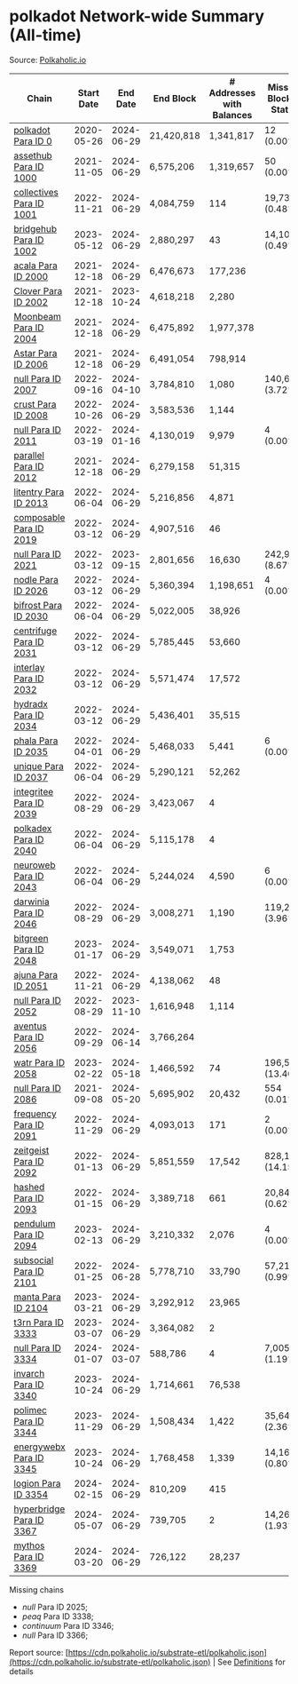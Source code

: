 # polkadot Network-wide Summary (All-time)

Source: [Polkaholic.io](https://polkaholic.io)


| Chain            | Start Date | End Date | End Block | # Addresses with Balances | Missing Blocks / Status |
| ---------------- | ---------- | ---------| --------- | ------------------------- | ----------------------- |
| [polkadot Para ID 0](/polkadot/0-polkadot) | 2020-05-26 | 2024-06-29 | 21,420,818 |  1,341,817 | 12 (0.00%)  |
| [assethub Para ID 1000](/polkadot/1000-assethub) | 2021-11-05 | 2024-06-29 | 6,575,206 |  1,319,657 | 50 (0.00%)  |
| [collectives Para ID 1001](/polkadot/1001-collectives) | 2022-11-21 | 2024-06-29 | 4,084,759 |  114 | 19,734 (0.48%)  |
| [bridgehub Para ID 1002](/polkadot/1002-bridgehub) | 2023-05-12 | 2024-06-29 | 2,880,297 |  43 | 14,105 (0.49%)  |
| [acala Para ID 2000](/polkadot/2000-acala) | 2021-12-18 | 2024-06-29 | 6,476,673 |  177,236 |    |
| [Clover Para ID 2002](/polkadot/2002-clover) | 2021-12-18 | 2023-10-24 | 4,618,218 |  2,280 |    |
| [Moonbeam Para ID 2004](/polkadot/2004-moonbeam) | 2021-12-18 | 2024-06-29 | 6,475,892 |  1,977,378 |    |
| [Astar Para ID 2006](/polkadot/2006-astar) | 2021-12-18 | 2024-06-29 | 6,491,054 |  798,914 |    |
| [null Para ID 2007](/polkadot/2007-kapex) | 2022-09-16 | 2024-04-10 | 3,784,810 |  1,080 | 140,668 (3.72%)  |
| [crust Para ID 2008](/polkadot/2008-crust) | 2022-10-26 | 2024-06-29 | 3,583,536 |  1,144 |    |
| [null Para ID 2011](/polkadot/2011-equilibrium) | 2022-03-19 | 2024-01-16 | 4,130,019 |  9,979 | 4 (0.00%)  |
| [parallel Para ID 2012](/polkadot/2012-parallel) | 2021-12-18 | 2024-06-29 | 6,279,158 |  51,315 |    |
| [litentry Para ID 2013](/polkadot/2013-litentry) | 2022-06-04 | 2024-06-29 | 5,216,856 |  4,871 |    |
| [composable Para ID 2019](/polkadot/2019-composable) | 2022-03-12 | 2024-06-29 | 4,907,516 |  46 |    |
| [null Para ID 2021](/polkadot/2021-efinity) | 2022-03-12 | 2023-09-15 | 2,801,656 |  16,630 | 242,949 (8.67%)  |
| [nodle Para ID 2026](/polkadot/2026-nodle) | 2022-03-12 | 2024-06-29 | 5,360,394 |  1,198,651 | 4 (0.00%)  |
| [bifrost Para ID 2030](/polkadot/2030-bifrost) | 2022-06-04 | 2024-06-29 | 5,022,005 |  38,926 |    |
| [centrifuge Para ID 2031](/polkadot/2031-centrifuge) | 2022-03-12 | 2024-06-29 | 5,785,445 |  53,660 |    |
| [interlay Para ID 2032](/polkadot/2032-interlay) | 2022-03-12 | 2024-06-29 | 5,571,474 |  17,572 |    |
| [hydradx Para ID 2034](/polkadot/2034-hydradx) | 2022-03-12 | 2024-06-29 | 5,436,401 |  35,515 |    |
| [phala Para ID 2035](/polkadot/2035-phala) | 2022-04-01 | 2024-06-29 | 5,468,033 |  5,441 | 6 (0.00%)  |
| [unique Para ID 2037](/polkadot/2037-unique) | 2022-06-04 | 2024-06-29 | 5,290,121 |  52,262 |    |
| [integritee Para ID 2039](/polkadot/2039-integritee) | 2022-08-29 | 2024-06-29 | 3,423,067 |  4 |    |
| [polkadex Para ID 2040](/polkadot/2040-polkadex) | 2022-06-04 | 2024-06-29 | 5,115,178 |  4 |    |
| [neuroweb Para ID 2043](/polkadot/2043-neuroweb) | 2022-06-04 | 2024-06-29 | 5,244,024 |  4,590 | 6 (0.00%)  |
| [darwinia Para ID 2046](/polkadot/2046-darwinia) | 2022-08-29 | 2024-06-29 | 3,008,271 |  1,190 | 119,220 (3.96%)  |
| [bitgreen Para ID 2048](/polkadot/2048-bitgreen) | 2023-01-17 | 2024-06-29 | 3,549,071 |  1,753 |    |
| [ajuna Para ID 2051](/polkadot/2051-ajuna) | 2022-11-21 | 2024-06-29 | 4,138,062 |  48 |    |
| [null Para ID 2052](/polkadot/2052-polkadot-parathread-2052) | 2022-08-29 | 2023-11-10 | 1,616,948 |  1,114 |    |
| [aventus Para ID 2056](/polkadot/2056-aventus) | 2022-09-29 | 2024-06-14 | 3,766,264 |   |    |
| [watr Para ID 2058](/polkadot/2058-watr) | 2023-02-22 | 2024-05-18 | 1,466,592 |  74 | 196,567 (13.40%)  |
| [null Para ID 2086](/polkadot/2086-kilt) | 2021-09-08 | 2024-05-20 | 5,695,902 |  20,432 | 554 (0.01%)  |
| [frequency Para ID 2091](/polkadot/2091-frequency) | 2022-11-29 | 2024-06-29 | 4,093,013 |  171 | 2 (0.00%)  |
| [zeitgeist Para ID 2092](/polkadot/2092-zeitgeist) | 2022-01-13 | 2024-06-29 | 5,851,559 |  17,542 | 828,192 (14.15%)  |
| [hashed Para ID 2093](/polkadot/2093-hashed) | 2022-01-15 | 2024-06-29 | 3,389,718 |  661 | 20,847 (0.62%)  |
| [pendulum Para ID 2094](/polkadot/2094-pendulum) | 2023-02-13 | 2024-06-29 | 3,210,332 |  2,076 | 4 (0.00%)  |
| [subsocial Para ID 2101](/polkadot/2101-subsocial) | 2022-01-25 | 2024-06-28 | 5,778,710 |  33,790 | 57,214 (0.99%)  |
| [manta Para ID 2104](/polkadot/2104-manta) | 2023-03-21 | 2024-06-29 | 3,292,912 |  23,965 |    |
| [t3rn Para ID 3333](/polkadot/3333-t3rn) | 2023-03-07 | 2024-06-29 | 3,364,082 |  2 |    |
| [null Para ID 3334](/polkadot/3334-polkadot-parathread-3334) | 2024-01-07 | 2024-03-07 | 588,786 |  4 | 7,005 (1.19%)  |
| [invarch Para ID 3340](/polkadot/3340-invarch) | 2023-10-24 | 2024-06-29 | 1,714,661 |  76,538 |    |
| [polimec Para ID 3344](/polkadot/3344-polimec) | 2023-11-29 | 2024-06-29 | 1,508,434 |  1,422 | 35,644 (2.36%)  |
| [energywebx Para ID 3345](/polkadot/3345-energywebx) | 2023-10-24 | 2024-06-29 | 1,768,458 |  1,339 | 14,163 (0.80%)  |
| [logion Para ID 3354](/polkadot/3354-logion) | 2024-02-15 | 2024-06-29 | 810,209 |  415 |    |
| [hyperbridge Para ID 3367](/polkadot/3367-hyperbridge) | 2024-05-07 | 2024-06-29 | 739,705 |  2 | 14,262 (1.93%)  |
| [mythos Para ID 3369](/polkadot/3369-mythos) | 2024-03-20 | 2024-06-29 | 726,122 |  28,237 |    |

Missing chains


* *null* Para ID 2025; 
* *peaq* Para ID 3338; 
* *continuum* Para ID 3346; 
* *null* Para ID 3366; 

Report source: [https://cdn.polkaholic.io/substrate-etl/polkaholic.json](https://cdn.polkaholic.io/substrate-etl/polkaholic.json) | See [Definitions](/DEFINITIONS.md) for details
